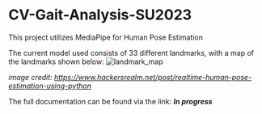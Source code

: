 # CV-Gait-Analysis-SU2023

This project utilizes MediaPipe for Human Pose Estimation

The current model used consists of 33 different landmarks, with a map of the landmarks shown below:
![landmark_map](https://github.com/Eli-Bro/CV-Gait-Analysis-SU2023/assets/78119596/b3658576-ff2e-4405-a896-31fda46dbaad)

*image credit: https://www.hackersrealm.net/post/realtime-human-pose-estimation-using-python*

The full documentation can be found via the link:
***In progress***
